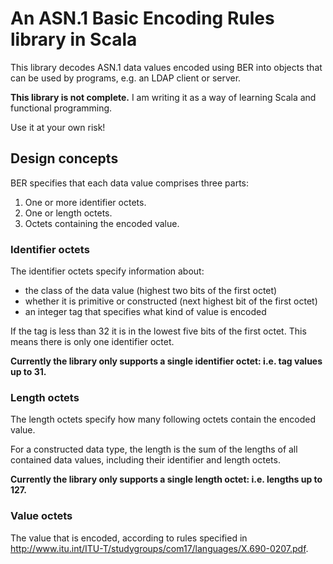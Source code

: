 # An ASN.1 Basic Encoding Rules library in Scala

This library decodes ASN.1 data values encoded using BER into objects that can be used by programs, e.g. an LDAP client or server.
 
**This library is not complete.** I am writing it as a way of learning Scala and functional programming.

Use it at your own risk!

## Design concepts

BER specifies that each data value comprises three parts:

1. One or more identifier octets.
2. One or length octets.
3. Octets containing the encoded value.

### Identifier octets

The identifier octets specify information about:
 
 - the class of the data value (highest two bits of the first octet)
 - whether it is primitive or constructed (next highest bit of the first octet)
 - an integer tag that specifies what kind of value is encoded
 
If the tag is less than 32 it is in the lowest five bits of the first octet. This means there is only one identifier octet.

**Currently the library only supports a single identifier octet: i.e. tag values up to 31.**

### Length octets

The length octets specify how many following octets contain the encoded value.

For a constructed data type, the length is the sum of the lengths of all contained data values, including their identifier and length octets.

**Currently the library only supports a single length octet: i.e. lengths up to 127.**

### Value octets

The value that is encoded, according to rules specified in http://www.itu.int/ITU-T/studygroups/com17/languages/X.690-0207.pdf.
